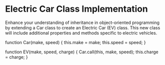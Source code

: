 # Electric Car Class Implementation 
Enhance your understanding of inheritance in object-oriented programming by extending a Car class to create an Electric Car (EV) class. This new class will include additional properties and methods specific to electric vehicles.

function Car(make, speed) {
  this.make = make;
  this.speed = speed;
}

function EV(make, speed, charge) {
  Car.call(this, make, speed);
  this.charge = charge;
}
